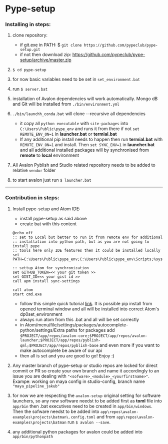 # Pype-setup

### Installing in steps:
1. clone repository:
    - if git.exe in PATH: $ `git clone https://github.com/pypeclub/pype-setup.git`
    - if not then download zip: https://github.com/pypeclub/pype-setup/archive/master.zip


2. `$ cd pype-setup`


3. for now basic variables need to be set in `set_environment.bat`


4. run `$ server.bat`


5. installation of Avalon dependencies will work automatically. Mongo dB and Git will be installed from `./bin/environment.yml`


6. `./bin/launchh_conda.bat` will clone --recursive all dependencies
    - it copy all `python executable` with `site-packages` into `C:\Users\Public\pype_env` and runs it from there if not `set REMOTE_ENV_ON=1` in **launcher.bat** or **termial.bat**
    - If any additional pip install needs to happen then run **termial.bat** with `REMOTE_ENV_ON=1` and install. Then `set SYNC_ENV=1` in **launcher.bat** and all additional installed packages will by synchronised from **remote** to **local** environment


7. All Avalon Pyblish and Studio related repository needs to be added to relative `vendor` folder


8. to start avalon just run `$ launcher.bat`


****

### Contribution in steps:
1. Install pype-setup and Atom IDE:
    - install pype-setup as said above
    - create bat with this content

    ```code
    @echo off
    :: set to Local but better to run it from remote env for additional
    :: installation into python path, but as you are not going to install pype
    :: tools here only IDE features then it could be installed locally
    set PATH=C:\Users\Public\pype_env;C:\Users\Public\pype_env\Scripts;%systemdrive%%homepath%\AppData\Local\atom\bin;C:\Windows\System32

    :: settup Atom for synchronization
    set GITHUB_TOKEN=<< your git token >>
    set GIST_ID=<< your gist id >>
    call apm install sync-settings

    call atom
    start cmd.exe
    ```
    - follow this simple quick tutorial [link](https://hackernoon.com/setting-up-a-python-development-environment-in-atom-466d7f48e297). It is possible pip install from opened terminal window and all will be installed into correct Atom's dp0set_environment
    - always run atom from this .bat and all will be set correctly
    - in Atom/menu/file/settings/packages/autocomplete-python/settings/Extra paths for packages add `$PROJECT/app/repos/avalon-core;$PROJECT/app/repos/avalon-launcher;$PROJECT/app/repos/pyblish-qml;$PROJECT/app/repos/pyblish-base` and even more if you want to make autocomplete be aware of our api
    - then all is set and you are good to go! Enjoy :)

2. Any master branch of pype-setup or studio repos are locked for direct commit or PR so create your own branch and name it accordingly to an issue you are dealing with `"<sofware>_<module>_<yourfirstname>"`. Exampe: working on maya config in studio-config, branch name `"maya_pipeline_jakub"`


3. for now we are respecting the `avalon-setup` original setting for software launchers, so any new software needst to be added first as **toml** file into `app/bin` then .bat executives need to be created in `app/bin/windows`. Then the sofware needst to be added into `app\repos\avalon-examples\projects\batman\.config.toml` and from `app\repos\avalon-examples\projects\batman` run `$ avalon --save`.


4. any additional python packages for avalon could be added into `app/bin/pythonpath`
